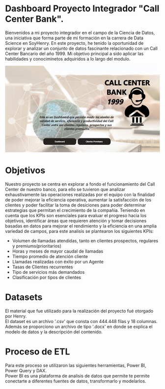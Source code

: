 # Dashboard Proyecto Integrador "Call Center Bank".

Bienvenidos a mi proyecto integrador en el campo de la Ciencia de Datos, una iniciativa que forma parte de mi formación en la carrera de Data Science en SoyHenry. En este proyecto, he tenido la oportunidad de explorar y analizar un conjunto de datos fascinante relacionado con un Call Center Bancario del año 1999. Mi objetivo principal a sido aplicar las habilidades y conociminetos adquiridos a lo largo del modulo.

<img src="\data\Portada.jpg">

# Objetivos

Nuestro proyecto se centra en explorar a fondo el funcionamiento del Call Center de nuestro banco, para ello se tuvieron que analizar exhaustivamente las operaciones realizadas por el equipo con la finalidad de poder mejorar la eficiencia operativa, aumentar la satisfacción de los clientes y poder facilitar la toma de desiciones para poder determinar estrategias que permitan el crecimiento de la compañia.
Teniendo en cuenta que los KPIs son esenciales para evaluar el progreso hacia los objetivos, identificar áreas que requieren atención y tomar decisiones basadas en datos para mejorar el rendimiento y la eficiencia en una amplia variedad de campos, para este analisis se plantearon los siguientes KPIs:

* Volumen de llamadas atendidas, tanto en clientes prospectos, regulares y premiums(prioritarios)
* Horas y meses de mayor caudal de llamadas
* Tiempo promedio de atención cliente
* Llamadas realizadas con éxito por un Agente
* Tasas de Clientes recurrentes
* Tipo de servicios más demandados
* Clasificación por tipos de clientes

# Datasets

El material que fue utilizado para la realización del proyecto fué otorgado por Henry. <br>
El dataset es un archivo '.csv' que consta con 444.448 filas y 18 columnas. Además se proporciono un archivo de tipo '.docx' en donde se explica el modelo de datos y la descripción del contenido.

# Proceso de ETL 
Para este proceso se utilizaron las siguientes herramientas, Power BI, Power Query y DAX. <br>
Power BI es una plataforma de analisis de datos que permite te permite conectarte a diferentes fuentes de datos, transformarlo y modelarlos.














